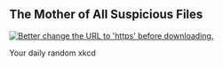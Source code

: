 ## The Mother of All Suspicious Files
[![Better change the URL to 'https' before downloading.](https://imgs.xkcd.com/comics/the_mother_of_all_suspicious_files.png)](https://xkcd.com/1247/ "Better change the URL to 'https' before downloading.")

Your daily random xkcd
